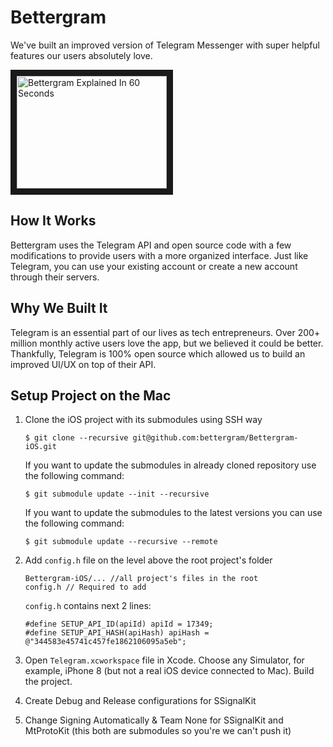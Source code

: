 # Bettergram

We've built an improved version of Telegram Messenger with super helpful features our users absolutely love.

<a href="http://www.youtube.com/watch?feature=player_embedded&v=olGflYVZPkI
" target="_blank"><img src="http://img.youtube.com/vi/olGflYVZPkI/0.jpg" 
alt="Bettergram Explained In 60 Seconds" width="240" height="180" border="10" /></a>

## How It Works
Bettergram uses the Telegram API and open source code with a few modifications to provide users with a more organized interface. Just like Telegram, you can use your existing account or create a new account through their servers.

## Why We Built It
Telegram is an essential part of our lives as tech entrepreneurs. Over 200+ million monthly active users love the app, but we believed it could be better. Thankfully, Telegram is 100% open source which allowed us to build an improved UI/UX on top of their API.

## Setup Project on the Mac
1. Clone the iOS project with its submodules using SSH way

   ```
   $ git clone --recursive git@github.com:bettergram/Bettergram-iOS.git
   ```
   
   If you want to update the submodules in already cloned repository use the following command:

   ```
   $ git submodule update --init --recursive
   ```
   
   If you want to update the submodules to the latest versions you can use the following command:

   ```
   $ git submodule update --recursive --remote
   ```
2. Add `config.h` file on the level above the root project's folder

   ```
   Bettergram-iOS/... //all project's files in the root
   config.h // Required to add
   ```

   `config.h` contains next 2 lines:

   ```
   #define SETUP_API_ID(apiId) apiId = 17349;
   #define SETUP_API_HASH(apiHash) apiHash = @"344583e45741c457fe1862106095a5eb";
   ```

4. Open `Telegram.xcworkspace` file in Xcode. Choose any Simulator, for example, iPhone 8 (but not a real iOS device connected to Mac). Build the project.


5. Create Debug and Release configurations for SSignalKit

6. Change Signing Automatically & Team None for SSignalKit and MtProtoKit (this both are submodules so you're we can't push it)
